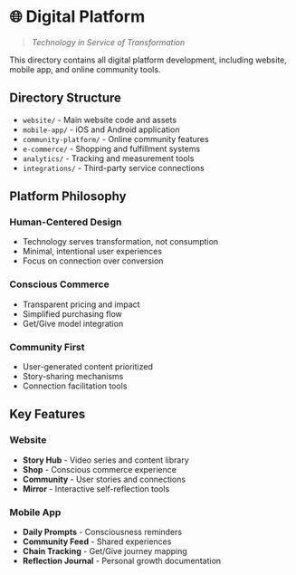 # 🌐 Digital Platform

> *Technology in Service of Transformation*

This directory contains all digital platform development, including website, mobile app, and online community tools.

## Directory Structure

- `website/` - Main website code and assets
- `mobile-app/` - iOS and Android application
- `community-platform/` - Online community features
- `e-commerce/` - Shopping and fulfillment systems
- `analytics/` - Tracking and measurement tools
- `integrations/` - Third-party service connections

## Platform Philosophy

### Human-Centered Design
- Technology serves transformation, not consumption
- Minimal, intentional user experiences
- Focus on connection over conversion

### Conscious Commerce
- Transparent pricing and impact
- Simplified purchasing flow
- Get/Give model integration

### Community First
- User-generated content prioritized
- Story-sharing mechanisms
- Connection facilitation tools

## Key Features

### Website
- **Story Hub** - Video series and content library
- **Shop** - Conscious commerce experience
- **Community** - User stories and connections
- **Mirror** - Interactive self-reflection tools

### Mobile App
- **Daily Prompts** - Consciousness reminders
- **Community Feed** - Shared experiences
- **Chain Tracking** - Get/Give journey mapping
- **Reflection Journal** - Personal growth documentation
